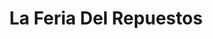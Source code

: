 ---
title: "La Feria Del Repuestos"
url: /barrios-unidos/la-feria-del-repuestos/
shop: Autoteile
---